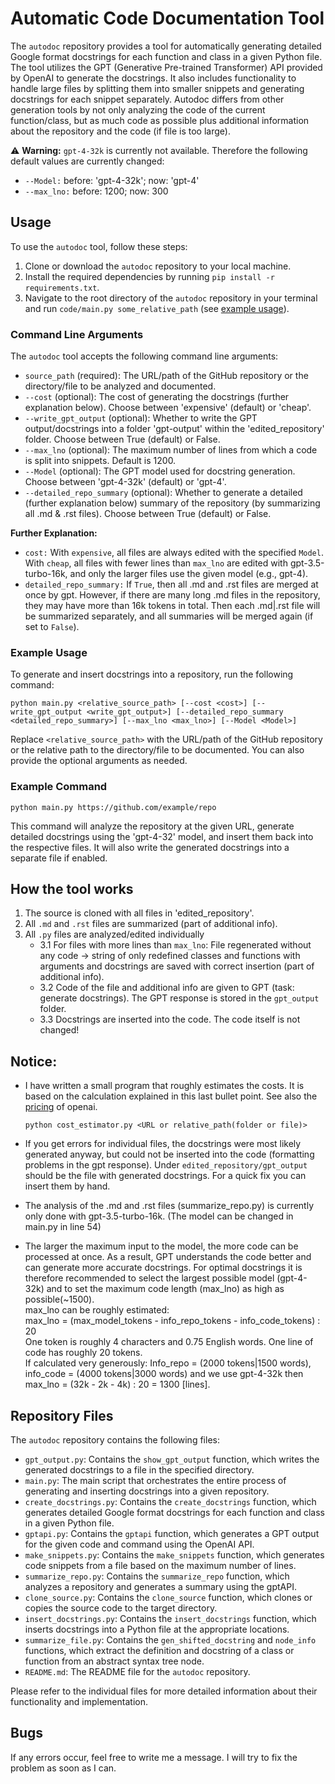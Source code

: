 # Automatic Code Documentation Tool

The `autodoc` repository provides a tool for automatically generating detailed Google format docstrings for each function and class in a given Python file. The tool utilizes the GPT (Generative Pre-trained Transformer) API provided by OpenAI to generate the docstrings. It also includes functionality to handle large files by splitting them into smaller snippets and generating docstrings for each snippet separately.
Autodoc differs from other generation tools by not only analyzing the code of the current function/class, but as much code as possible plus additional information about the repository and the code (if file is too large).

:warning: **Warning:** `gpt-4-32k` is currently not available. Therefore the following default values are currently changed:
- `--Model:` before: 'gpt-4-32k'; now: 'gpt-4'
- `--max_lno:` before: 1200; now: 300

## Usage

To use the `autodoc` tool, follow these steps:

1. Clone or download the `autodoc` repository to your local machine.
2. Install the required dependencies by running `pip install -r requirements.txt`.
3. Navigate to the root directory of the `autodoc` repository in your terminal and run `code/main.py some_relative_path` (see [example usage](#example-usage)).

### Command Line Arguments

The `autodoc` tool accepts the following command line arguments:

- `source_path` (required): The URL/path of the GitHub repository or the directory/file to be analyzed and documented.
- `--cost` (optional): The cost of generating the docstrings (further explanation below). Choose between 'expensive' (default) or 'cheap'.
- `--write_gpt_output` (optional): Whether to write the GPT output/docstrings into a folder 'gpt-output' within the 'edited_repository' folder. Choose between True (default) or False.
- `--max_lno` (optional): The maximum number of lines from which a code is split into snippets. Default is 1200.
- `--Model` (optional): The GPT model used for docstring generation. Choose between 'gpt-4-32k' (default) or 'gpt-4'.
- `--detailed_repo_summary` (optional): Whether to generate a detailed (further explanation below) summary of the repository (by summarizing all .md & .rst files). Choose between True (default) or False.

**Further Explanation:**

- `cost:` With `expensive`, all files are always edited with the specified `Model`. With `cheap`, all files with fewer lines than `max_lno` are edited with gpt-3.5-turbo-16k, and only the larger files use the given model (e.g., gpt-4).
- `detailed_repo_summary:` If `True`, then all .md and .rst files are merged at once by gpt. However, if there are many long .md files in the repository, they may have more than 16k tokens in total. Then each .md|.rst file will be summarized separately, and all summaries will be merged again (if set to `False`).

### Example Usage

To generate and insert docstrings into a repository, run the following command:

```
python main.py <relative_source_path> [--cost <cost>] [--write_gpt_output <write_gpt_output>] [--detailed_repo_summary <detailed_repo_summary>] [--max_lno <max_lno>] [--Model <Model>]
```

Replace `<relative_source_path>` with the URL/path of the GitHub repository or the relative path to the directory/file to be documented. You can also provide the optional arguments as needed.

### Example Command

```
python main.py https://github.com/example/repo
```

This command will analyze the repository at the given URL, generate detailed docstrings using the 'gpt-4-32' model, and insert them back into the respective files. It will also write the generated docstrings into a separate file if enabled.

## How the tool works

1. The source is cloned with all files in 'edited_repository'.
2. All `.md` and `.rst` files are summarized (part of additional info).
3. All `.py` files are analyzed/edited individually
   - 3.1 For files with more lines than `max_lno`:
     File regenerated without any code -> string of only redefined classes and functions with arguments and docstrings are saved with correct insertion (part of additional info).
   - 3.2 Code of the file and additional info are given to GPT (task: generate docstrings). The GPT response is stored in the `gpt_output` folder.
   - 3.3 Docstrings are inserted into the code. The code itself is not changed!

## Notice: 

- I have written a small program that roughly estimates the costs. It is based on the calculation explained in this last bullet point. See also the [pricing](https://openai.com/pricing) of openai.

   ```
   python cost_estimator.py <URL or relative_path(folder or file)>
   ```

- If you get errors for individual files, the docstrings were most likely generated anyway, but could not be inserted into the code (formatting problems in the gpt response). Under `edited_repository/gpt_output` should be the file with generated docstrings. For a quick fix you can insert them by hand.

- The analysis of the .md and .rst files (summarize_repo.py) is currently only done with gpt-3.5-turbo-16k. (The model can be changed in main.py in line 54)

- The larger the maximum input to the model, the more code can be processed at once. As a result, GPT understands the code better and can generate more accurate docstrings. For optimal docstrings it is therefore recommended to select the largest possible model (gpt-4-32k) and to set the maximum code length (max_lno) as high as possible(~1500). <br>
max_lno can be roughly estimated: <br>
   max_lno = (max_model_tokens - info_repo_tokens - info_code_tokens) : 20 <br>
   One token is roughly 4 characters and 0.75 English words. One line of code has roughly 20 tokens. <br>
   If calculated very generously: Info_repo = (2000 tokens|1500 words), info_code = (4000 tokens|3000 words) and we use gpt-4-32k then <br>
   max_lno = (32k - 2k - 4k) : 20 = 1300 [lines].

## Repository Files

The `autodoc` repository contains the following files:

- `gpt_output.py`: Contains the `show_gpt_output` function, which writes the generated docstrings to a file in the specified directory.
- `main.py`: The main script that orchestrates the entire process of generating and inserting docstrings into a given repository.
- `create_docstrings.py`: Contains the `create_docstrings` function, which generates detailed Google format docstrings for each function and class in a given Python file.
- `gptapi.py`: Contains the `gptapi` function, which generates a GPT output for the given code and command using the OpenAI API.
- `make_snippets.py`: Contains the `make_snippets` function, which generates code snippets from a file based on the maximum number of lines.
- `summarize_repo.py`: Contains the `summarize_repo` function, which analyzes a repository and generates a summary using the gptAPI.
- `clone_source.py`: Contains the `clone_source` function, which clones or copies the source code to the target directory.
- `insert_docstrings.py`: Contains the `insert_docstrings` function, which inserts docstrings into a Python file at the appropriate locations.
- `summarize_file.py`: Contains the `gen_shifted_docstring` and `node_info` functions, which extract the definition and docstring of a class or function from an abstract syntax tree node.
- `README.md`: The README file for the `autodoc` repository.

Please refer to the individual files for more detailed information about their functionality and implementation.

## Bugs

If any errors occur, feel free to write me a message. I will try to fix the problem as soon as I can.
